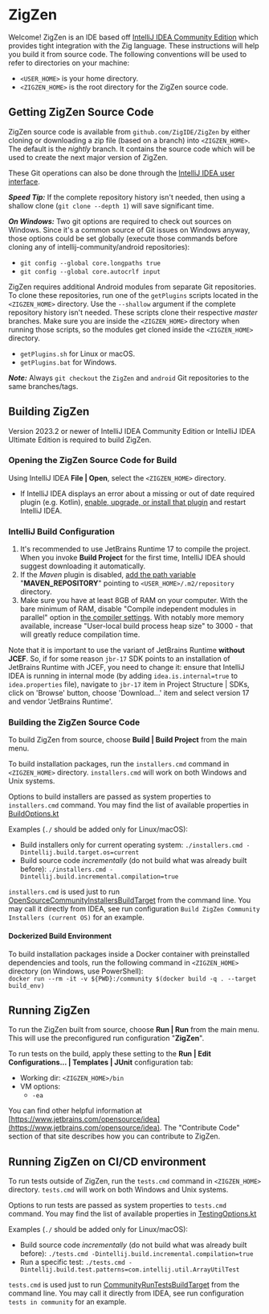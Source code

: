 # ZigZen
Welcome! ZigZen is an IDE based off [IntelliJ IDEA Community Edition](https://github.com/JetBrains/intellij-community) which provides tight
integration with the Zig language. These instructions will help you build it from source code. The following conventions will be used to
refer to directories on your machine:
* `<USER_HOME>` is your home directory.
* `<ZIGZEN_HOME>` is the root directory for the ZigZen source code.

## Getting ZigZen Source Code
ZigZen source code is available from `github.com/ZigIDE/ZigZen` by either cloning or downloading a zip file (based on a branch) into
`<ZIGZEN_HOME>`. The default is the *nightly* branch. It contains the source code which will be used to create the next major version of ZigZen.

These Git operations can also be done through the [IntelliJ IDEA user interface](https://www.jetbrains.com/help/idea/using-git-integration.html).

_**Speed Tip:**_ If the complete repository history isn't needed, then using a shallow clone (`git clone --depth 1`) will save significant
time.

_**On Windows:**_ Two git options are required to check out sources on Windows. Since it's a common source of Git issues on Windows anyway,
those options could be set globally (execute those commands before cloning any of intellij-community/android repositories):

* `git config --global core.longpaths true`
* `git config --global core.autocrlf input`

ZigZen requires additional Android modules from separate Git repositories. To clone these repositories, run one of the `getPlugins` scripts
located in the `<ZIGZEN_HOME>` directory. Use the `--shallow` argument if the complete repository history isn't needed. These scripts clone
their respective *master* branches. Make sure you are inside the `<ZIGZEN_HOME>` directory when running those scripts, so the modules get
cloned inside the `<ZIGZEN_HOME>` directory.
* `getPlugins.sh` for Linux or macOS.
* `getPlugins.bat` for Windows.

_**Note:**_ Always `git checkout` the `ZigZen` and `android` Git repositories to the same branches/tags. 

## Building ZigZen
Version 2023.2 or newer of IntelliJ IDEA Community Edition or IntelliJ IDEA Ultimate Edition is required to build ZigZen.

### Opening the ZigZen Source Code for Build
Using IntelliJ IDEA **File | Open**, select the `<ZIGZEN_HOME>` directory. 
* If IntelliJ IDEA displays an error about a missing or out of date required plugin (e.g. Kotlin),
  [enable, upgrade, or install that plugin](https://www.jetbrains.com/help/idea/managing-plugins.html) and restart IntelliJ IDEA.

### IntelliJ Build Configuration
1. It's recommended to use JetBrains Runtime 17 to compile the project. 
   When you invoke **Build Project** for the first time, IntelliJ IDEA should suggest downloading it automatically.
2. If the _Maven_ plugin is disabled, [add the path variable](https://www.jetbrains.com/help/idea/absolute-path-variables.html)
   "**MAVEN_REPOSITORY**" pointing to `<USER_HOME>/.m2/repository` directory.
3. Make sure you have at least 8GB of RAM on your computer. With the bare minimum of RAM, disable "Compile independent modules in parallel"
   option in [the compiler settings](https://www.jetbrains.com/help/idea/specifying-compilation-settings.html). With notably more memory
   available, increase "User-local build process heap size" to 3000 - that will greatly reduce compilation time.

Note that it is important to use the variant of JetBrains Runtime **without JCEF**.
So, if for some reason `jbr-17` SDK points to an installation of JetBrains Runtime with JCEF, you need to change it: 
ensure that IntelliJ IDEA is running in internal mode (by adding `idea.is.internal=true` to `idea.properties` file), navigate to `jbr-17` 
item in Project Structure | SDKs, click on 'Browse' button, choose 'Download...' item and select version 17 and vendor 'JetBrains Runtime'.

### Building the ZigZen Source Code
To build ZigZen from source, choose **Build | Build Project** from the main menu.

To build installation packages, run the `installers.cmd` command in `<ZIGZEN_HOME>` directory. `installers.cmd` will work on both Windows and
Unix systems.

Options to build installers are passed as system properties to `installers.cmd` command.
You may find the list of available properties in [BuildOptions.kt](platform/build-scripts/src/org/jetbrains/intellij/build/BuildOptions.kt)

Examples (`./` should be added only for Linux/macOS):
 * Build installers only for current operating system: `./installers.cmd -Dintellij.build.target.os=current`
 * Build source code _incrementally_ (do not build what was already built before): `./installers.cmd -Dintellij.build.incremental.compilation=true`

`installers.cmd` is used just to run [OpenSourceCommunityInstallersBuildTarget](build/src/OpenSourceCommunityInstallersBuildTarget.kt) from
the command line.
You may call it directly from IDEA, see run configuration `Build ZigZen Community Installers (current OS)` for an example.

#### Dockerized Build Environment
To build installation packages inside a Docker container with preinstalled dependencies and tools, run the following command in `<ZIGZEN_HOME>`
directory (on Windows, use PowerShell):  
`docker run --rm -it -v ${PWD}:/community $(docker build -q . --target build_env)`

## Running ZigZen
To run the ZigZen built from source, choose **Run | Run** from the main menu. This will use the preconfigured run configuration
"**ZigZen**".

To run tests on the build, apply these setting to the **Run | Edit Configurations... | Templates | JUnit** configuration tab:
  * Working dir: `<ZIGZEN_HOME>/bin`
  * VM options: 
    * `-ea` 
 
You can find other helpful information at [https://www.jetbrains.com/opensource/idea](https://www.jetbrains.com/opensource/idea).
The "Contribute Code" section of that site describes how you can contribute to ZigZen.

## Running ZigZen on CI/CD environment

To run tests outside of ZigZen, run the `tests.cmd` command in `<ZIGZEN_HOME>` directory. `tests.cmd` will work on both Windows and
Unix systems.

Options to run tests are passed as system properties to `tests.cmd` command.
You may find the list of available properties in [TestingOptions.kt](platform/build-scripts/src/org/jetbrains/intellij/build/TestingOptions.kt)

Examples (`./` should be added only for Linux/macOS):
* Build source code _incrementally_ (do not build what was already built before): `./tests.cmd -Dintellij.build.incremental.compilation=true`
* Run a specific test: `./tests.cmd -Dintellij.build.test.patterns=com.intellij.util.ArrayUtilTest`

`tests.cmd` is used just to run [CommunityRunTestsBuildTarget](build/src/CommunityRunTestsBuildTarget.kt) from the command line.
You may call it directly from IDEA, see run configuration `tests in community` for an example.
